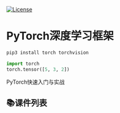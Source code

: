 [![License](https://img.shields.io/badge/license-MIT-blue.svg)](LICENSE)

# PyTorch深度学习框架

```python
pip3 install torch torchvision

import torch
torch.tensor([5, 3, 2])
```

PyTorch快速入门与实战



## 📚课件列表


